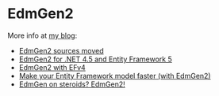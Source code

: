 EdmGen2
========

More info at [my blog](http://blog.cincura.net):
* [EdmGen2 sources moved](http://blog.cincura.net/233421-edmgen2-sources-moved/)
* [EdmGen2 for .NET 4.5 and Entity Framework 5](http://blog.cincura.net/233311-edmgen2-for-net-4-5-and-entity-framework-5/)
* [EdmGen2 with EFv4](http://blog.cincura.net/231221-edmgen2-with-efv4/)
* [Make your Entity Framework model faster (with EdmGen2)](http://blog.cincura.net/228787-make-your-entity-framework-model-faster-with-edmgen2/)
* [EdmGen on steroids? EdmGen2!](http://blog.cincura.net/227892-edmgen-on-steroids-edmgen2/)